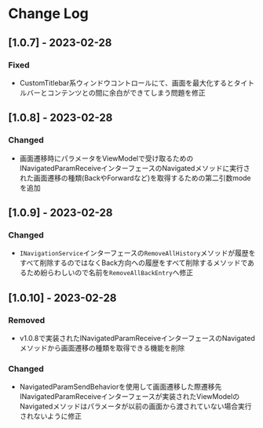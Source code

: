 # Change Log



## [1.0.7] - 2023-02-28

### Fixed

- CustomTitlebar系ウィンドウコントロールにて、画面を最大化するとタイトルバーとコンテンツとの間に余白ができてしまう問題を修正



## [1.0.8] - 2023-02-28

### Changed

- 画面遷移時にパラメータをViewModelで受け取るためのINavigatedParamReceiveインターフェースのNavigatedメソッドに実行された画面遷移の種類(BackやForwardなど)を取得するための第二引数modeを追加



## [1.0.9] - 2023-02-28

### Changed

- `INavigationService`インターフェースの`RemoveAllHistory`メソッドが履歴をすべて削除するのではなくBack方向への履歴をすべて削除するメソッドであるため紛らわしいので名前を`RemoveAllBackEntry`へ修正



## [1.0.10] - 2023-02-28

### Removed

- v1.0.8で実装されたINavigatedParamReceiveインターフェースのNavigatedメソッドから画面遷移の種類を取得できる機能を削除

### Changed

- NavigatedParamSendBehaviorを使用して画面遷移した際遷移先INavigatedParamReceiveインターフェースが実装されたViewModelのNavigatedメソッドはパラメータが以前の画面から渡されていない場合実行されないように修正
